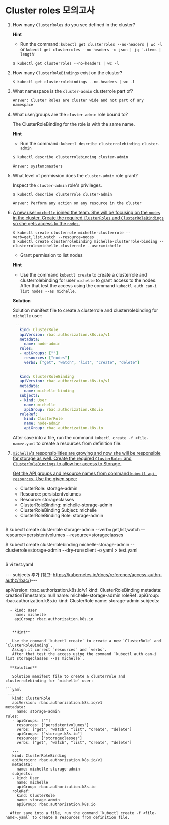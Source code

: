 # Cluster roles 모의고사



1. How many `ClusterRoles` do you see defined in the cluster?

   **Hint**

   - Run the command: `kubectl get clusterroles --no-headers | wc -l` or `kubectl get clusterroles --no-headers -o json | jq '.items | length'`

   ```
   $ kubectl get clusterroles --no-headers | wc -l
   ```

2. How many `ClusterRoleBindings` exist on the cluster?

   ```
   $ kubectl get clusterrolebindings --no-headers | wc -l
   ```

3. What namespace is the `cluster-admin` clusterrole part of?

   `Answer: Cluster Roles are cluster wide and not part of any namespace`

4. What user/groups are the `cluster-admin` role bound to?

   The ClusterRoleBinding for the role is with the same name.

   **Hint**

   - Run the command: `kubectl describe clusterrolebinding cluster-admin`

   ```
   $ kubectl describe clusterrolebinding cluster-admin
   ```
   
   `Answer: system:masters`

5. What level of permission does the `cluster-admin` role grant?

   Inspect the `cluster-admin` role's privileges.

   ```
   $ kubectl describe clusterrole cluster-admin
   ```

   `Answer: Perform any action on any resource in the cluster`

   

6. <u>A new user `michelle` joined the team. She will be focusing on the `nodes` in the cluster. Create the required `ClusterRoles` and `ClusterRoleBindings` so she gets access to the `nodes`.</u>

   ```
   $ kubectl create clusterrole michelle-clusterrole --verb=get,list,watch --resource=nodes
   $ kubectl create clusterrolebinding michelle-clusterrole-binding --clusterrole=michelle-clusterrole --user=michelle
   ```
   
   - Grant permission to list nodes
   
   **Hint**
   
      - Use the command `kubectl create` to create a clusterrole and clusterrolebinding for user `michelle` to grant access to the nodes.
       After that test the access using the command `kubectl auth can-i list nodes --as michelle`.
   
   **Solution**
   
   Solution manifest file to create a clusterrole and clusterrolebinding for `michelle` user:
   
   ```yaml
    ---
      kind: ClusterRole
      apiVersion: rbac.authorization.k8s.io/v1
      metadata:
        name: node-admin
      rules:
      - apiGroups: [""]
        resources: ["nodes"]
        verbs: ["get", "watch", "list", "create", "delete"]
      
      ---
      kind: ClusterRoleBinding
      apiVersion: rbac.authorization.k8s.io/v1
      metadata:
        name: michelle-binding
      subjects:
      - kind: User
        name: michelle
        apiGroup: rbac.authorization.k8s.io
      roleRef:
        kind: ClusterRole
        name: node-admin
        apiGroup: rbac.authorization.k8s.io
   ```
   
      After save into a file, run the command `kubectl create -f <file-name>.yaml` to create a resources from definition file.
7. <u>`michelle`'s responsibilities are growing and now she will be responsible for storage as well. Create the required `ClusterRoles` and `ClusterRoleBindings` to allow her access to Storage.</u>

   <u>Get the API groups and resource names from command `kubectl api-resources`. Use the given spec:</u>

   - ClusterRole: storage-admin
   - Resource: persistentvolumes
   - Resource: storageclasses
   - ClusterRoleBinding: michelle-storage-admin
   - ClusterRoleBinding Subject: michelle
   - ClusterRoleBinding Role: storage-admin

   ```sh
$ kubectl create clusterrole storage-admin --verb=get,list,watch --resource=persistentvolumes --resource=storageclasses
   
   $ kubectl create clusterrolebinding michelle-storage-admin --clusterrole=storage-admin --dry-run=client -o yaml > test.yaml
   
   ```
   
   ```
   $ vi test.yaml
   
   --- subjects 추가 (참고: https://kubernetes.io/docs/reference/access-authn-authz/rbac/)---
   
   apiVersion: rbac.authorization.k8s.io/v1
      kind: ClusterRoleBinding
      metadata:
        creationTimestamp: null
        name: michelle-storage-admin
      roleRef:
        apiGroup: rbac.authorization.k8s.io
        kind: ClusterRole
        name: storage-admin
      subjects:
   
      - kind: User
        name: michelle
        apiGroup: rbac.authorization.k8s.io
   ```
   
      **Hint**
   
      Use the command `kubectl create` to create a new `ClusterRole` and `ClusterRoleBinding`.
      Assign it correct `resources` and `verbs`.
      After that test the access using the command `kubectl auth can-i list storageclasses --as michelle`.
   
     **Solution**
   
      Solution manifest file to create a clusterrole and clusterrolebinding for `michelle` user:
   
   ```yaml
    ---
      kind: ClusterRole
      apiVersion: rbac.authorization.k8s.io/v1
   metadata:
        name: storage-admin
   rules:
      - apiGroups: [""]
        resources: ["persistentvolumes"]
        verbs: ["get", "watch", "list", "create", "delete"]
      - apiGroups: ["storage.k8s.io"]
        resources: ["storageclasses"]
        verbs: ["get", "watch", "list", "create", "delete"]
      
      ---
      kind: ClusterRoleBinding
      apiVersion: rbac.authorization.k8s.io/v1
      metadata:
        name: michelle-storage-admin
      subjects:
      - kind: User
        name: michelle
        apiGroup: rbac.authorization.k8s.io
      roleRef:
        kind: ClusterRole
        name: storage-admin
        apiGroup: rbac.authorization.k8s.io
   ```
   
      After save into a file, run the command `kubectl create -f <file-name>.yaml` to create a resources from definition file.

   